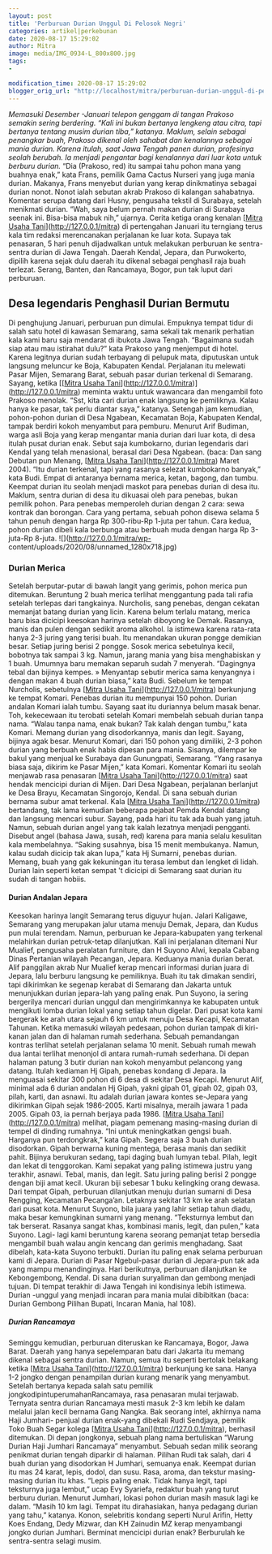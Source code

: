 ```yaml
---
layout: post
title: 'Perburuan Durian Unggul Di Pelosok Negri'
categories: artikel|perkebunan
date: 2020-08-17 15:29:02
author: Mitra
image: media/IMG_0934-L_800x800.jpg
tags:
- 

modification_time: 2020-08-17 15:29:02
blogger_orig_url: "http://localhost/mitra/perburuan-durian-unggul-di-pelosok.html"
---
```


_Memasuki Desember -Januari telepon genggam di tangan Prakoso semakin sering
berdering. “Kali ini bukan bertanya lengkeng atau citra, tapi bertanya tentang
musim durian tiba,” katanya. Maklum, selain sebagai penangkar buah, Prakoso
dikenal oleh sahabat dan kenalannya sebagai mania durian. Karena itulah, saat
Jawa Tengah panen durian, profesinya seolah berubah. Ia menjadi pengantar bagi
kenalannya dari luar kota untuk berburu durian._ “Dia (Prakoso, red) itu
sampai tahu pohon mana yang buahnya enak,” kata Frans, pemilik Gama Cactus
Nurseri yang juga mania durian. Makanya, Frans menyebut durian yang kerap
dinikmatinya sebagai durian nonot. Nonot ialah sebutan akrab Prakoso di
kalangan sahabatnya. Komentar serupa datang dari Husny, pengusaha tekstil di
Surabaya, setelah menikmati durian. “Wah, saya belum pernah makan durian di
Surabaya seenak ini. Bisa-bisa mabuk nih,” ujarnya. Cerita ketiga orang
kenalan [[Mitra Usaha Tani](http://127.0.0.1/mitra)](http://127.0.0.1/mitra)
di pertengahan Januari itu terngiang terus kala tim redaksi merencanakan
perjalanan ke luar kota. Supaya tak penasaran, 5 hari penuh dijadwalkan untuk
melakukan perburuan ke sentra-sentra durian di Jawa Tengah. Daerah Kendal,
Jepara, dan Purwokerto, dipilih karena sejak dulu daerah itu dikenal sebagai
penghasil raja buah terlezat. Serang, Banten, dan Rancamaya, Bogor, pun tak
luput dari perburuan.

## Desa legendaris Penghasil Durian Bermutu

Di penghujung Januari, perburuan pun dimulai. Empuknya tempat tidur di salah
satu hotel di kawasan Semarang, sama sekali tak menarik perhatian kala kami
baru saja mendarat di ibukota Jawa Tengah. “Bagaimana sudah siap atau mau
istirahat dulu?” kata Prakoso yang menjemput di hotel. Karena legitnya durian
sudah terbayang di pelupuk mata, diputuskan untuk langsung meluncur ke Boja,
Kabupaten Kendal. Perjalanan itu melewati Pasar Mijen, Semarang Barat, sebuah
pasar durian terkenal di Semarang. Sayang, ketika [[[Mitra Usaha
Tani](http://127.0.0.1/mitra)](http://127.0.0.1/mitra)](http://127.0.0.1/mitra)
meminta waktu untuk wawancara dan mengambil foto Prakoso menolak. “Sst, kita
cari durian enak langsung ke pemiliknya. Kalau hanya ke pasar, tak perlu
diantar saya,” katanya. Setengah jam kemudian, pohon-pohon durian di Desa
Ngabean, Kecamatan Boja, Kabupaten Kendal, tampak berdiri kokoh menyambut para
pemburu. Menurut Arif Budiman, warga asli Boja yang kerap mengantar mania
durian dari luar kota, di desa itulah pusat durian enak. Sebut saja
kumbokarno, durian legendaris dari Kendal yang telah menasional, berasal dari
Desa Ngabean. (baca: Dan sang Debutan pun Menang, [[Mitra Usaha
Tani](http://127.0.0.1/mitra)](http://127.0.0.1/mitra) Maret 2004). “Itu
durian terkenal, tapi yang rasanya selezat kumbokarno banyak,” kata Budi.
Empat di antaranya bernama merica, ketan, bagong, dan tumbu. Keempat durian
itu seolah menjadi maskot para penebas durian di desa itu. Maklum, sentra
durian di desa itu dikuasai oleh para penebas, bukan pemilik pohon. Para
penebas memperoleh durian dengan 2 cara: sewa kontrak dan borongan. Cara yang
pertama, sebuah pohon disewa selama 5 tahun penuh dengan harga Rp 300-ribu-Rp
1-juta per tahun. Cara kedua, pohon durian dibeli kala berbunga atau berbuah
muda dengan harga Rp 3-juta-Rp 8-juta. ![](http://127.0.0.1/mitra/wp-
content/uploads/2020/08/unnamed_1280x718.jpg)

### Durian Merica

Setelah berputar-putar di bawah langit yang gerimis, pohon merica pun
ditemukan. Beruntung 2 buah merica terlihat menggantung pada tali rafia
setelah terlepas dari tangkainya. Nurcholis, sang penebas, dengan cekatan
memanjat batang durian yang licin. Karena belum terlalu matang, merica baru
bisa dicicipi keesokan harinya setelah diboyong ke Demak. Rasanya, manis dan
pulen dengan sedikit aroma alkohol. Ia istimewa karena rata-rata hanya 2-3
juring yang terisi buah. Itu menandakan ukuran pongge demikian besar. Setiap
juring berisi 2 pongge. Sosok merica sebetulnya kecil, bobotnya tak sampai 3
kg. Namun, jarang mania yang bisa menghabiskan y 1 buah. Umumnya baru memakan
separuh sudah 7 menyerah. “Dagingnya tebal dan bijinya kempes. » Menyantap
sebutir merica sama kenyangnya i dengan makan 4 buah durian biasa,” kata Budi.
Sebelum ke tempat Nurcholis, sebetulnya [[Mitra Usaha
Tani](http://127.0.0.1/mitra)](http://127.0.0.1/mitra) berkunjung ke tempat
Komari. Penebas durian itu mempunyai 150 pohon. Durian andalan Komari ialah
tumbu. Sayang saat itu duriannya belum masak benar. Toh, kekecewaan itu
terobati setelah Komari membelah sebuah durian tanpa nama. “Walau tanpa nama,
enak bukan? Tak kalah dengan tumbu,” kata Komari. Memang durian yang
disodorkannya, manis dan legit. Sayang, bijinya agak besar. Menurut Komari,
dari 150 pohon yang dimiliki, 2-3 pohon durian yang berbuah enak habis dipesan
para mania. Sisanya, dilempar ke bakul yang menjual ke Surabaya dan
Gunungpati, Semarang. “Yang rasanya biasa saja, dikirim ke Pasar Mijen,” kata
Komari. Komentar Komari itu seolah menjawab rasa penasaran [[Mitra Usaha
Tani](http://127.0.0.1/mitra)](http://127.0.0.1/mitra) saat hendak mencicipi
durian di Mijen. Dari Desa Ngabean, perjalanan berlanjut ke Desa Brayu,
Kecamatan Singorojo, Kendal. Di sana sebuah durian bernama subur amat
terkenal. Kala [[Mitra Usaha
Tani](http://127.0.0.1/mitra)](http://127.0.0.1/mitra) bertandang, tak lama
kemudian beberapa pejabat Pemda Kendal datang dan langsung mencari subur.
Sayang, pada hari itu tak ada buah yang jatuh. Namun, sebuah durian angel yang
tak kalah lezatnya menjadi pengganti. Disebut angel (bahasa Jawa, susah, red)
karena para mania selalu kesulitan kala membelahnya. “Saking susahnya, bisa 15
menit membukanya. Namun, kalau sudah dicicip tak akan lupa,” kata Hj Sumarni,
penebas durian. Memang, buah yang gak kekuningan itu terasa lembut dan lengket
di lidah. Durian lain seperti ketan sempat 't dicicipi di Semarang saat durian
itu sudah di tangan hobiis.

#### Durian Andalan Jepara

Keesokan harinya langit Semarang terus diguyur hujan. Jalari Kaligawe,
Semarang yang merupakan jalur utama menuju Demak, Jepara, dan Kudus pun mulai
terendam. Namun, perburuan ke Jepara-kabupaten yang terkenal melahirkan durian
petruk-tetap dilanjutkan. Kali ini perjalanan ditemani Nur Mualief, pengusaha
peralatan furniture, dan H Suyono Alwi, kepala Cabang Dinas Pertanian wilayah
Pecangan, Jepara. Keduanya mania durian berat. Alif panggilan akrab Nur
Mualief kerap mencari informasi durian juara di Jepara, lalu berburu langsung
ke pemiliknya. Buah itu tak dimakan sendiri, tapi dikirimkan ke segenap
kerabat di Semarang dan Jakarta untuk menunjukkan durian jepara-lah yang
paling enak. Pun Suyono, ia sering bergerilya mencari durian unggul dan
mengirimkannya ke kabupaten untuk mengikuti lomba durian lokal yang setiap
tahun digelar. Dari pusat kota kami bergerak ke arah utara sejauh 6 km untuk
menuju Desa Kecapi, Kecamatan Tahunan. Ketika memasuki wilayah pedesaan, pohon
durian tampak di kiri-kanan jalan dan di halaman rumah sederhana. Sebuah
pemandangan kontras terlihat setelah perjalanan selama 10 menit. Sebuah rumah
mewah dua lantai terlihat menonjol di antara rumah-rumah sederhana. Di depan
halaman patung 3 butir durian nan kokoh menyambut pelancong yang datang.
Itulah kediaman Hj Gipah, penebas kondang di Jepara. Ia menguasai sekitar 300
pohon di 6 desa di sekitar Desa Kecapi. Menurut Alif, minimal ada 6 durian
andalan Hj Gipah, yakni gipah 01, gipah 02, gipah 03, pilah, karti, dan
asnawi. Itu adalah durian jawara kontes se-Jepara yang dikirimkan Gipah sejak
1986-2005. Karti misalnya, meraih jawara 1 pada 2005. Gipah 03, ia pernah
berjaya pada 1986. [[Mitra Usaha
Tani](http://127.0.0.1/mitra)](http://127.0.0.1/mitra) melihat, piagam
pemenang masing-masing durian di tempel di dinding rumahnya. “Ini untuk
meningkatkan gengsi buah. Harganya pun terdongkrak,” kata Gipah. Segera saja 3
buah durian disodorkan. Gipah berwarna kuning mentega, berasa manis dan
sedikit pahit. Bijinya berukuran sedang, tapi daging buah lumyan tebal. Pilah,
legit dan lekat di tenggorokan. Kami sepakat yang paling istimewa justru yang
terakhir, asnawi. Tebal, manis, dan legit. Satu juring paling berisi 2 pongge
dengan biji amat kecil. Ukuran biji sebesar 1 buku kelingking orang dewasa.
Dari tempat Gipah, perburuan dilanjutkan menuju durian sumarni di Desa
Rengging, Kecamatan Pecanga’an. Letaknya sekitar 13 km ke arah selatan dari
pusat kota. Menurut Suyono, bila juara yang lahir setiap tahun diadu, maka
besar kemungkinan sumarni yang menang. “Teksturnya lembut dan tak berserat.
Rasanya sangat khas, kombinasi manis, legit, dan pulen,” kata Suyono. Lagi-
lagi kami beruntung karena seorang pemanjat tetap bersedia mengambil buah
walau angin kencang dan gerimis menghadang. Saat dibelah, kata-kata Suyono
terbukti. Durian itu paling enak selama perburuan kami di Jepara. Durian di
Pasar Ngebul-pasar durian di Jepara-pun tak ada yang mampu menandinginya. Hari
berikutnya, perburuan dilanjutkan ke Kebongembong, Kendal. Di sana durian
suryaliman dan gembong menjadi tujuan. Di tempat terakhir di Jawa Tengah ini
kondisinya lebih istimewa. Durian -unggul yang menjadi incaran para mania
mulai dibibitkan (baca: Durian Gembong Pilihan Bupati, Incaran Mania, hal
108).

##### Durian Rancamaya

Seminggu kemudian, perburuan diteruskan ke Rancamaya, Bogor, Jawa Barat.
Daerah yang hanya sepelemparan batu dari Jakarta itu memang dikenal sebagai
sentra durian. Namun, semua itu seperti bertolak belakang ketika [[Mitra Usaha
Tani](http://127.0.0.1/mitra)](http://127.0.0.1/mitra) berkunjung ke sana.
Hanya 1-2 jongko dengan penampilan durian kurang menarik yang menyambut.
Setelah bertanya kepada salah satu pemilik jongkodipintuperumahanRancamaya,
rasa penasaran mulai terjawab. Ternyata sentra durian Rancamaya mesti masuk
2-3 km lebih ke dalam melalui jalan kecil bernama Gang Nangka. Bak seorang
intel, akhirnya nama Haji Jumhari- penjual durian enak-yang dibekali Rudi
Sendjaya, pemilik Toko Buah Segar kolega [[Mitra Usaha
Tani](http://127.0.0.1/mitra)](http://127.0.0.1/mitra), berhasil ditemukan. Di
depan jongkonya, sebuah plang nama bertuliskan “Warung Durian Haji Jumhari
Rancamaya” menyambut. Sebuah sedan milik seorang penikmat durian tengah
diparkir di halaman. Pilihan Rudi tak salah, dari 4 buah durian yang
disodorkan H Jumhari, semuanya enak. Keempat durian itu mas 24 karat, lepis,
dodol, dan susu. Rasa, aroma, dan tekstur masing-masing durian itu khas.
“Lepis paling enak. Tidak hanya legit, tapi teksturnya juga lembut,” ucap Evy
Syariefa, redaktur buah yang turut berburu durian. Menurut Jumhari, lokasi
pohon durian masih masuk lagi ke dalam. “Masih 10 km lagi. Tempat itu
dirahasiakan, hanya pedagang durian yang tahu,” katanya. Konon, selebritis
kondang seperti Nurul Arifin, Hetty Koes Endang, Dedy Mizwar, dan KH Zainudin
MZ kerap menyambangi jongko durian Jumhari. Berminat mencicipi durian enak?
Berburulah ke sentra-sentra selagi musim.


